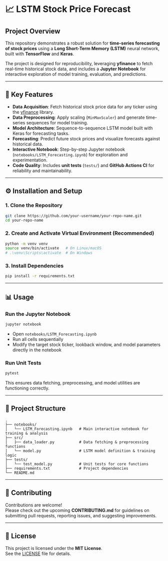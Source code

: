 # 📈 LSTM Stock Price Forecast

## Project Overview  
This repository demonstrates a robust solution for **time-series forecasting of stock prices** using a **Long Short-Term Memory (LSTM)** neural network, built with **TensorFlow** and **Keras**.  

The project is designed for reproducibility, leveraging **yfinance** to fetch real-time historical stock data, and includes a **Jupyter Notebook** for interactive exploration of model training, evaluation, and predictions.  

---

## 🚀 Key Features  
- **Data Acquisition**: Fetch historical stock price data for any ticker using the [yfinance](https://github.com/ranaroussi/yfinance) library.  
- **Data Preprocessing**: Apply scaling (`MinMaxScaler`) and generate time-series sequences for model training.  
- **Model Architecture**: Sequence-to-sequence LSTM model built with Keras for forecasting tasks.  
- **Forecasting**: Predict future stock prices and visualize forecasts against historical data.  
- **Interactive Notebook**: Step-by-step Jupyter notebook (`notebooks/LSTM_Forecasting.ipynb`) for exploration and experimentation.  
- **Code Quality**: Includes **unit tests** (`tests/`) and **GitHub Actions CI** for reliability and maintainability.  

---

## ⚙️ Installation and Setup  

### 1. Clone the Repository  
```bash
git clone https://github.com/your-username/your-repo-name.git
cd your-repo-name
```

### 2. Create and Activate Virtual Environment (Recommended)  
```bash
python -m venv venv
source venv/bin/activate   # On Linux/macOS
# .\venv\Scripts\activate  # On Windows
```

### 3. Install Dependencies  
```bash
pip install -r requirements.txt
```

---

## 📊 Usage  

### Run the Jupyter Notebook  
```bash
jupyter notebook
```
- Open `notebooks/LSTM_Forecasting.ipynb`  
- Run all cells sequentially  
- Modify the target stock ticker, lookback window, and model parameters directly in the notebook  

### Run Unit Tests  
```bash
pytest
```
This ensures data fetching, preprocessing, and model utilities are functioning correctly.  

---

## 📂 Project Structure  
```
.
├── notebooks/
│   └── LSTM_Forecasting.ipynb   # Main interactive notebook for training & analysis
├── src/
│   ├── data_loader.py           # Data fetching & preprocessing functions
│   └── model.py                 # LSTM model definition & training logic
├── tests/
│   └── test_model.py            # Unit tests for core functions
├── requirements.txt             # Project dependencies
└── README.md
```

---

## 🤝 Contributing  
Contributions are welcome!  
Please check out the upcoming **CONTRIBUTING.md** for guidelines on submitting pull requests, reporting issues, and suggesting improvements.  

---

## 📜 License  
This project is licensed under the **MIT License**.  
See the [LICENSE](LICENSE) file for details.  
